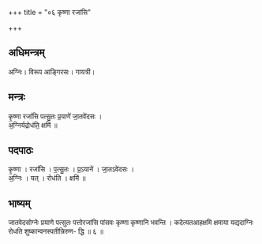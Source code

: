 +++
title = "०६ कृष्णा रजांसि"

+++
## अधिमन्त्रम्
अग्निः। विरूप आङ्गिरसः। गायत्री।

## मन्त्रः
कृ॒ष्णा रजां॑सि पत्सु॒तः प्र॒याणे॑ जा॒तवे॑दसः ।  
अ॒ग्निर्यद्रोध॑ति॒ क्षमि॑ ॥

## पदपाठः
कृ॒ष्णा । रजां॑सि । प॒त्सु॒तः । प्र॒ऽयाने॑ । जा॒तऽवे॑दसः ।  
अ॒ग्निः । यत् । रोध॑ति । क्षमि॑ ॥

## भाष्यम्
जातवेदसोग्नेः प्रयाणे पत्सुतः पत्तोरजांसि पांसवः कृष्णा कृष्णानि भवन्ति । कदेत्यतआहक्षमि क्षमाया यद्यदाग्निः रोधति शुष्कान्वनस्पतीन्निरुण- द्धि ॥ ६ ॥